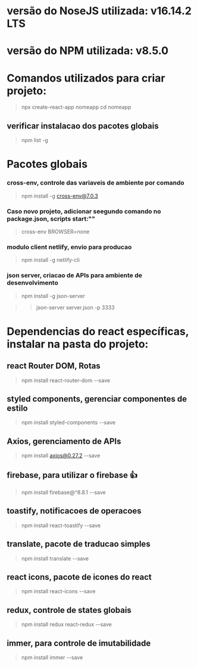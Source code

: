 # versão do NoseJS utilizada: v16.14.2 LTS

# versão do NPM utilizada: v8.5.0

# Comandos utilizados para criar projeto:

> npx create-react-app nomeapp
> cd nomeapp

## verificar instalacao dos pacotes globais

> npm list -g

# Pacotes globais

### cross-env, controle das variaveis de ambiente por comando

> npm install -g cross-env@7.0.3

### Caso novo projeto, adicionar seegundo comando no package.json, scripts start:""

> cross-env BROWSER=none

### modulo client netlify, envio para producao

> npm install -g netlify-cli

### json server, criacao de APIs para ambiente de desenvolvimento

> npm install -g json-server

> > json-server server.json -p 3333

# Dependencias do react específicas, instalar na pasta do projeto:

## react Router DOM, Rotas

> npm install react-router-dom --save

## styled components, gerenciar componentes de estilo

> npm install styled-components --save

## Axios, gerenciamento de APIs

> npm install axios@0.27.2 --save

## firebase, para utilizar o firebase 👍

> npm install firebase@^8.8.1 --save

## toastify, notificacoes de operacoes

> npm install react-toastify --save

## translate, pacote de traducao simples

> npm install translate --save

## react icons, pacote de icones do react

> npm install react-icons --save

## redux, controle de states globais

> npm install redux react-redux --save

## immer, para controle de imutabilidade

> npm install immer --save
